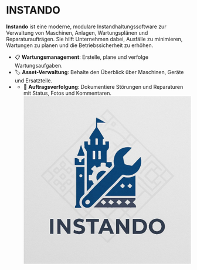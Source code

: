 # INSTANDO
**Instando** ist eine moderne, modulare Instandhaltungssoftware zur Verwaltung von Maschinen, Anlagen, Wartungsplänen und Reparaturaufträgen. Sie hilft Unternehmen dabei, Ausfälle zu minimieren, Wartungen zu planen und die Betriebssicherheit zu erhöhen.
- 📋 **Wartungsmanagement**: Erstelle, plane und verfolge Wartungsaufgaben.
- 🏷️ **Asset-Verwaltung**: Behalte den Überblick über Maschinen, Geräte und Ersatzteile.
- - 🔧 **Auftragsverfolgung**: Dokumentiere Störungen und Reparaturen mit Status, Fotos und Kommentaren.
![Alt text](img/logo.png)
#
